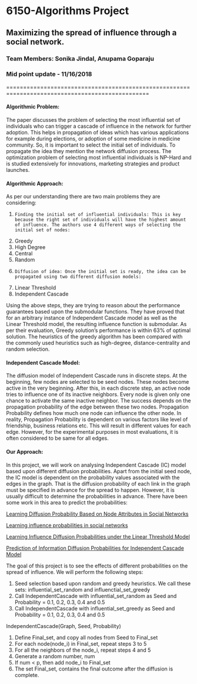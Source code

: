 # 6150-Algorithms Project
## Maximizing the spread of influence through a social network.
### Team Members: Sonika Jindal, Anupama Goparaju
### Mid point update - 11/16/2018
================================================================================================
#### Algorithmic Problem:
The paper discusses the problem of selecting the most influential set of individuals who can trigger a cascade of influence in the network for further adoption. This helps in propagation of ideas which has various applications for example during elections, or adoption of some medicine in medicine community. So, it is important to select the initial set of individuals. To propagate the idea they mention the network diffusion process. The optimization problem of selecting most influential individuals is NP-Hard and is studied extensively for innovations, marketing strategies and product launches.

#### Algorithmic Approach:
As per our understanding there are two main problems they are considering:
1.     Finding the initial set of influential individuals: This is key because the right set of individuals will have the highest amount of influence. The authors use 4 different ways of selecting the initial set of nodes:
  1. Greedy
  2. High Degree
  3. Central
  4. Random
2.     Diffusion of idea: Once the initial set is ready, the idea can be propagated using two different diffusion models:
  1. Linear Threshold
  2. Independent Cascade

Using the above steps, they are trying to reason about the performance guarantees based upon the submodular functions. They have proved that for an arbitrary instance of Independent Cascade model as well as the Linear Threshold model, the resulting influence function is submodular.
As per their evaluation, Greedy solution’s performance is within 63% of optimal solution. The heuristics of the greedy algorithm has been compared with the commonly used heuristics such as high-degree, distance-centrality and random selection.

#### Independent Cascade Model:

The diffusion model of Independent Cascade runs in discrete steps. At the beginning, few nodes are selected to be seed nodes. These nodes become active in the very beginning.
After this, in each discrete step, an active node tries to influence one of its inactive neighbors. Every node is given only one chance to activate the same inactive neighbor. 
The success depends on the propagation probability of the edge between these two nodes. Propagation Probability defines how much one node can influence the other node.
In reality, Propagation Probability is dependent on various factors like level of friendship, business relations etc. This will result in different values for each edge.
However, for the experimental purposes in most evaluations, it is often considered to be same for all edges.

#### Our Approach:

In this project, we will work on analysing Independent Cascade (IC) model based upon different diffusion probabilities.
Apart from the initial seed node, the IC model is dependent on the probability values
associated with the edges in the graph. That is the diffusion probability of each link in the graph must be specified in advance for the spread to happen.
However, it is usually difficult to determine the probabilities in advance.
There have been some work in this area to predict the probabilities:

[Learning Diffusion Probability Based on Node Attributes in Social Networks](https://link.springer.com/chapter/10.1007/978-3-642-21916-0_18)

[Learning influence probabilities in social networks](https://dl.acm.org/citation.cfm?id=1718518)

[Learning Influence Diffusion Probabilities under the Linear Threshold Model](https://www.cs.ubc.ca/~sharanv/social_networks_report.pdf)

[Prediction of Information Diffusion Probabilities for Independent Cascade Model](https://link.springer.com/chapter/10.1007/978-3-540-85567-5_9)

The goal of this project is to see the effects of different probabilities on the spread of influence. We will perform the following steps:

1. Seed selection based upon random and greedy heuristics. We call these sets: influential\_set\_random and influenctial\_set\_greedy
2. Call IndependentCascade with influential\_set\_random as Seed and Probability = 0.1, 0.2, 0.3, 0.4 and 0.5
3. Call IndependentCascade with influential\_set\_greedy as Seed and Probability = 0.1, 0.2, 0.3, 0.4 and 0.5

IndependentCascade(Graph, Seed, Probability)
1. Define Final\_set, and copy all nodes from Seed to Final\_set
2. For each node(node\_i) in Final\_set, repeat steps 3 to 5
3. For all the neighbors of the node\_i, repeat steps 4 and 5
4. Generate a random number, num
5. If num < p, then add node\_i to Final\_set
6. The set Final\_set, contains the final outcome after the diffusion is complete.


